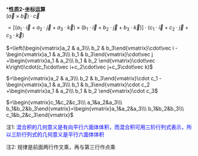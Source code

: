 ***性质2-坐标运算**  
$(\vec a \times \vec b)\cdot \vec c$  
  
$=[(a_1\cdot\vec i+a_2\cdot\vec j+a_3\cdot\vec k)\times(b_1\cdot\vec i+b_2\cdot\vec j+b_3\cdot\vec k)]\cdot(c_1\cdot\vec i+c_2\cdot\vec j+c_3\cdot\vec k)$  
  
$=\left(\begin{vmatrix}a_2 & a_3\\\ b_2 & b_3\end{vmatrix}\cdot\vec i  
-\begin{vmatrix}a_1 & a_3\\\ b_1 & b_3\end{vmatrix}\cdot\vec j  
+\begin{vmatrix}a_1 & a_2\\\ b_1 & b_2 \end{vmatrix}\cdot\vec k\right)\cdot(c_1\cdot\vec i+c_2\cdot\vec j+c_3\cdot\vec k)$  
  
$=\begin{vmatrix}a_2 & a_3\\\ b_2 & b_3\end{vmatrix}\cdot c_1  
-\begin{vmatrix}a_1 & a_3\\\ b_1 & b_3\end{vmatrix}\cdot c_2  
+\begin{vmatrix}a_1 & a_2\\\ b_1 & b_2 \end{vmatrix}\cdot c_3$  
  
$=\begin{vmatrix}c_1&c_2&c_3\\\ a_1&a_2&a_3\\\ b_1&b_2&b_3\end{vmatrix}=\begin{vmatrix}a_1&a_2&a_3\\\ b_1&b_2&b_3\\\ c_1&b_2&c_3\end{vmatrix}$  
  
注1: <font color=blue>混合积的几何意义是有向平行六面体体积，而混合积可用三阶行列式表示，所以三阶行列式的几何意义是平行六面体体积</font>  
  
注2: 规律是前面两行作叉乘，再与第三行作点乘  
